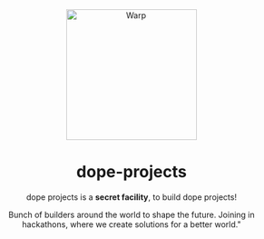 <div align="center">
<a href="https://www.warp.dev/?utm_source=github&utm_medium=referral&utm_campaign=zoxide_20231001">
  <div>
    <img src="https://github.com/dope-projects/.github/assets/63906053/b7ee6ac3-2be1-4c98-b189-265d316626b2" width="230" alt="Warp" />
  </div>
</a>
  

# dope-projects

dope projects is a **secret facility**, to build dope projects!

Bunch of builders around the world to shape the future. Joining in hackathons, where we create solutions for a better world."
